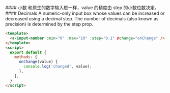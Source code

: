 <cn>
#### 小数
和原生的数字输入框一样，value 的精度由 step 的小数位数决定。
</cn>

<us>
#### Decimals
A numeric-only input box whose values can be increased or decreased using a decimal step. The number of decimals (also known as precision) is determined by the step prop.
</us>

```html
<template>
  <a-input-number :min="0" :max="10" :step="0.1" @change="onChange" />
</template>
<script>
  export default {
    methods: {
      onChange(value) {
        console.log('changed', value);
      },
    },
  }
</script>
```




